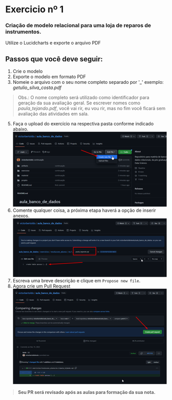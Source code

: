 # Exercicio nº 1

### Criação de modelo relacional para uma loja de reparos de instrumentos.

Utilize o Lucidcharts e exporte o arquivo PDF

## Passos que você deve seguir:
1. Crie o modelo
2. Exporte o modelo em formato PDF
3. Nomeie o arquivo com o seu nome completo separado por '_' exemplo: _getulio_silva_costa.pdf_
>Obs.: O nome completo será utilizado como identificador para geração da sua avaliação geral. Se escrever nomes como _paula_tejando.pdf_, você vai rir, eu vou rir, mas no fim você ficará sem avaliação das atividades em sala.
5. Faça o upload do exercício na respectiva pasta conforme indicado abaixo.
![img](../../../../../artifacts/upload_ex_1.png)
6. Comente qualquer coisa, a próxima etapa haverá a opção de inserir anexos.
![img](../../../../../artifacts/salvando_arquivo_ex_1.png)
7. Escreva uma breve descrição e clique em `Propose new file`.
8. Agora crie um Pull Request
![img](../../../../../artifacts/create_PR.png)

>**Seu PR será revisado após as aulas para formação da sua nota.**

